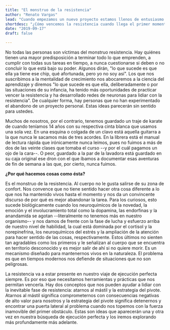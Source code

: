 ```yaml
---
title: "El monstruo de la resistencia"
author: "Renato Vargas"
lead: "Cuando empezamos un nuevo proyecto estamos llenos de entusiasmo. La novedad nos inunda con emoción y felicidad. Imaginamos todos los éxitos que vamos a cosechar como resultado, pero siempre llega ese primer momento de desencanto. Muchos proyectos personales no sobreviven ese primer estancamiento. ¿Cómo vencemos la resistencia?"
shortdesc: "¿Cómo vencemos la resistencia cuando llega el primer momento de estancamiento?"
date: "2019-09-17"
draft: false

---
```


No todas las personas son víctimas del monstruo resistencia. Hay quiénes tienen una mayor predisposición a terminar todo lo que emprenden, a cumplir con todas sus tareas en tiempo, a nunca cuestionarse si deben o no concluir lo que está bajo su poder. Algunos dirán, "lo que sucede es que ella ya tiene ese chip, qué afortunada, pero yo no soy así". Los que nos suscribimos a la mentalidad de crecimiento nos abocaremos a la ciencia del aprendizaje y diremos "lo que sucede es que ella, deliberadamente o por las situaciones de su infancia, ha tenido más oportunidades de practicar vencer la resistencia y ha desarrollado redes de neuronas para lidiar con la resistencia". De cualquier forma, hay personas que no han experimentado el abandono de un proyecto personal. Estas ideas parecerán sin sentido para ustedes.

Muchos de nosotros, por el contrario, tenemos guardado un traje de karate de cuando teníamos 14 años con su respectiva cinta blanca que usamos una sola vez. En una esquina o colgada de un clavo está aquella guitarra a la que nunca le sacamos más de tres acordes. En la librera está el manual de lectura rápida que irónicamente nunca leímos, pues no fuimos a más de dos de las veinte clases que tomaba el curso --y por el cuál pagamos un ojo de la cara--. O peor, guardado a la par de la lavadora está guardado en su caja original ese dron con el que íbamos a documentar esas aventuras de fin de semana a las que, por cierto, nunca fuimos. 

**¿Por qué hacemos cosas como ésta?**

Es el monstruo de la resistencia. Al cuerpo no le gusta salirse de su zona de confort. Nos convence que no tiene sentido hacer otra cosa diferente a lo que nos ha mantenido vivos hasta el momento y nos da un convincente discurso de por qué es mejor abandonar la tarea. Para los curiosos, esto sucede biológicamente cuando los neuroquímicos de la novedad, la emoción y el involucramiento total como la dopamina, las endorfinas y la anandamida se agotan --literalmente no tenemos más en nuestro organismo-- y nos damos de frente con la fase de lucha y esfuerzo arriba de nuestro nivel de habilidad, la cual está dominada por el cortisol y la norepinefrina, los neuroquímicos del estrés y la ampliación de la atención para hacer sentido de las cosas, respectivamente. Estos últimos no sienten tan agradables como los primeros y le señalizan al cuerpo que se encuentra en territorio desconocido y es mejor salir de ahí si no quiere morir. Es un mecanismo diseñado para mantenernos vivos en la naturaleza. El problema es que en tiempos modernos nos defiende de situaciones que no son peligrosas.

La resistencia va a estar presente en nuestro viaje de ejecución perfecta siempre. Es por eso que necesitamos herramientas y prácticas que nos permitan vencerla. Hay dos conceptos que nos pueden ayudar a lidiar con la inevitable fase de resistencia: atarnos al mástil y la estrategia del pivote. Atarnos al mástil significa comprometernos con consecuencias negativas de alto valor para nosotros y la estrategia del pivote significa detenernos y encontrar una puerta lateral al problema cuando nos topemos con la fuerza inamovible del primer obstáculo. Estas son ideas que aparecerán una y otra vez en nuestra búsqueda de ejecución perfecta y los iremos explorando más profundamente más adelante.
